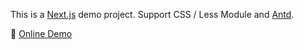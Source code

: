 This is a [Next.js](https://nextjs.org/) demo project. Support CSS / Less Module and [Antd](https://ant.design/index-cn).

📌 [Online Demo](https://mkn.vercel.app/)
